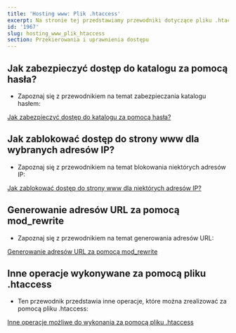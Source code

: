 ```yaml
---
title: 'Hosting www: Plik .htaccess'
excerpt: Na stronie tej przedstawiamy przewodniki dotyczące pliku .htaccess.
id: '1967'
slug: hosting_www_plik_htaccess
section: Przekierowania i uprawnienia dostępu
---
```



## Jak zabezpieczyć dostęp do katalogu za pomocą hasła?

- Zapoznaj się z przewodnikiem na temat zabezpieczania katalogu hasłem:

[Jak zabezpieczyć dostęp do katalogu za pomocą hasła?](https://www.ovh.pl/g1968.hosting_www_htaccess_-_jak_zabezpieczyc_dostep_do_katalogu_za_pomoca_hasla)



## Jak zablokować dostęp do strony www dla wybranych adresów IP?

- Zapoznaj się z przewodnikiem na temat blokowania niektórych adresów IP:

[Jak zablokować dostęp do strony www dla niektórych adresów IP?](https://www.ovh.pl/g1970.hosting_www_htaccess_-_jak_zablokowac_dostep_do_strony_www_dla_niektorych_ip)



## Generowanie adresów URL za pomocą mod_rewrite

- Zapoznaj się z przewodnikiem na temat generowania adresów URL:

[Generowanie adresów URL za pomocą mod_rewrite](https://www.ovh.pl/g1971.hosting_www_htaccess_-_generowanie_adresow_za_pomoca_mod_rewrite)



## Inne operacje wykonywane za pomocą pliku .htaccess

- Ten przewodnik przedstawia inne operacje, które można zrealizować za pomocą pliku .htaccess:

[Inne operacje możliwe do wykonania za pomocą pliku .htaccess](https://www.ovh.pl/g1972.hosting_www_htaccess_-_inne_operacje)


